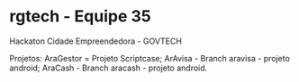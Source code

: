 # rgtech - Equipe 35
Hackaton Cidade Empreendedora - GOVTECH

Projetos:
AraGestor = Projeto Scriptcase; 
ArAvisa - Branch aravisa - projeto android;
AraCash - Branch aracash - projeto android.

